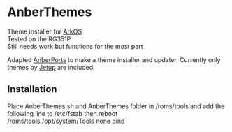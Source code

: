 # AnberThemes
Theme installer for [ArkOS](https://github.com/christianhaitian/arkos)  
Tested on the RG351P  
Still needs work but functions for the most part

Adapted [AnberPorts](https://github.com/krishenriksen/AnberPorts) to make a theme installer and updater. Currently only themes by [Jetup](https://github.com/Jetup13) are included.  

## Installation
Place AnberThemes.sh and AnberThemes folder in /roms/tools and add the following line to /etc/fstab then reboot  
/roms/tools /opt/system/Tools        none    bind
